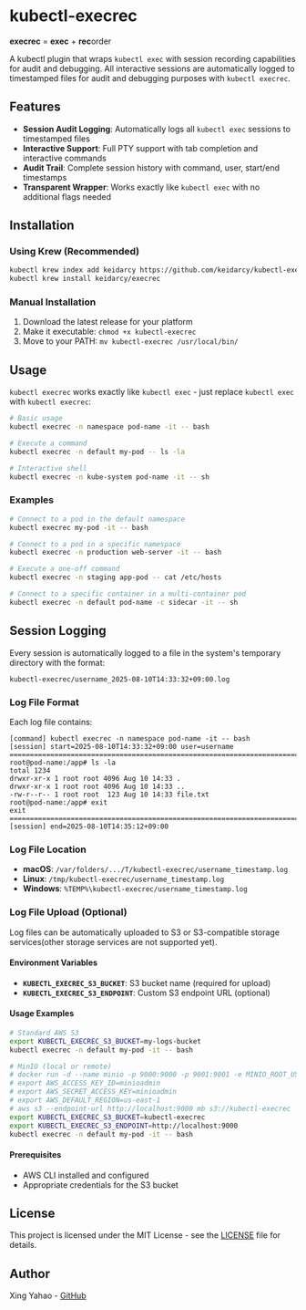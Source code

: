 # kubectl-execrec

**execrec** = **exec** + **rec**order

A kubectl plugin that wraps `kubectl exec` with session recording capabilities for audit and debugging. All interactive sessions are automatically logged to timestamped files for audit and debugging purposes with `kubectl execrec`.

## Features

- **Session Audit Logging**: Automatically logs all `kubectl exec` sessions to timestamped files
- **Interactive Support**: Full PTY support with tab completion and interactive commands
- **Audit Trail**: Complete session history with command, user, start/end timestamps
- **Transparent Wrapper**: Works exactly like `kubectl exec` with no additional flags needed

## Installation

### Using Krew (Recommended)

```bash
kubectl krew index add keidarcy https://github.com/keidarcy/kubectl-execrec.git
kubectl krew install keidarcy/execrec
```

### Manual Installation

1. Download the latest release for your platform
2. Make it executable: `chmod +x kubectl-execrec`
3. Move to your PATH: `mv kubectl-execrec /usr/local/bin/`

## Usage

`kubectl execrec` works exactly like `kubectl exec` - just replace `kubectl exec` with `kubectl execrec`:

```bash
# Basic usage
kubectl execrec -n namespace pod-name -it -- bash

# Execute a command
kubectl execrec -n default my-pod -- ls -la

# Interactive shell
kubectl execrec -n kube-system pod-name -it -- sh
```

### Examples

```bash
# Connect to a pod in the default namespace
kubectl execrec my-pod -it -- bash

# Connect to a pod in a specific namespace
kubectl execrec -n production web-server -it -- bash

# Execute a one-off command
kubectl execrec -n staging app-pod -- cat /etc/hosts

# Connect to a specific container in a multi-container pod
kubectl execrec -n default pod-name -c sidecar -it -- sh
```

## Session Logging

Every session is automatically logged to a file in the system's temporary directory with the format:

```
kubectl-execrec/username_2025-08-10T14:33:32+09:00.log
```

### Log File Format

Each log file contains:

```
[command] kubectl execrec -n namespace pod-name -it -- bash
[session] start=2025-08-10T14:33:32+09:00 user=username
================================================================================
root@pod-name:/app# ls -la
total 1234
drwxr-xr-x 1 root root 4096 Aug 10 14:33 .
drwxr-xr-x 1 root root 4096 Aug 10 14:33 ..
-rw-r--r-- 1 root root  123 Aug 10 14:33 file.txt
root@pod-name:/app# exit
exit
================================================================================
[session] end=2025-08-10T14:35:12+09:00
```

### Log File Location

- **macOS**: `/var/folders/.../T/kubectl-execrec/username_timestamp.log`
- **Linux**: `/tmp/kubectl-execrec/username_timestamp.log`
- **Windows**: `%TEMP%\kubectl-execrec/username_timestamp.log`

### Log File Upload (Optional)

Log files can be automatically uploaded to S3 or S3-compatible storage services(other storage services are not supported yet).

#### Environment Variables

- **`KUBECTL_EXECREC_S3_BUCKET`**: S3 bucket name (required for upload)
- **`KUBECTL_EXECREC_S3_ENDPOINT`**: Custom S3 endpoint URL (optional)

#### Usage Examples

```bash
# Standard AWS S3
export KUBECTL_EXECREC_S3_BUCKET=my-logs-bucket
kubectl execrec -n default my-pod -it -- bash
```

```bash
# MinIO (local or remote)
# docker run -d --name minio -p 9000:9000 -p 9001:9001 -e MINIO_ROOT_USER=minioadmin -e MINIO_ROOT_PASSWORD=minioadmin quay.io/minio/minio server /data --console-address ":9001"
# export AWS_ACCESS_KEY_ID=minioadmin
# export AWS_SECRET_ACCESS_KEY=minioadmin
# export AWS_DEFAULT_REGION=us-east-1
# aws s3 --endpoint-url http://localhost:9000 mb s3://kubectl-execrec
export KUBECTL_EXECREC_S3_BUCKET=kubectl-execrec
export KUBECTL_EXECREC_S3_ENDPOINT=http://localhost:9000
kubectl execrec -n default my-pod -it -- bash
```

#### Prerequisites

- AWS CLI installed and configured
- Appropriate credentials for the S3 bucket

## License

This project is licensed under the MIT License - see the [LICENSE](LICENSE) file for details.

## Author
Xing Yahao - [GitHub](https://github.com/keidarcy)
